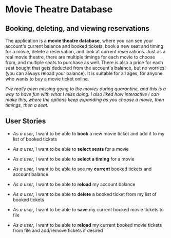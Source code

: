 # Movie Theatre Database

## Booking, deleting, and viewing reservations



The application is a **movie theatre database**, where you can see your account's current balance and booked tickets, book a  new seat and timing for a movie, 
delete a reservation, 
and look at current reservations. Just as a real movie theatre, there are multiple timings for each movie to choose from, and multiple seats 
to purchase as well. There is also a price for each seat bought that gets deducted from the account's balance, but no worries! (you can always 
reload your balance). It is suitable for all ages, for anyone who wants to buy a movie ticket online.

*I’ve really been missing going to the movies during quarantine, and this is a way to have fun with what I miss doing. I also liked how
interactive I can make this, where the options keep expanding as you choose a movie, then timings, then a seat.*




## **User Stories**

* *As a user*, I want to be able to **book** a new movie ticket and add it to my list of booked tickets

* *As a user*, I want to be able to **select seats** for a movie

* *As a user*, I want to be able to **select a timing** for a movie

* *As a user*, I want to be able to see my **current** booked tickets and account balance

* *As a user*, I want to be able to **reload** my account balance

* *As a user*, I want to be able to **delete** a booked ticket from my list of booked tickets

* *As a user*, I want to be able to **save** my current booked movie tickets to file

* *As a user*, I want to be able to **reload** my current booked movie tickets from file and add/remove tickets if desired

